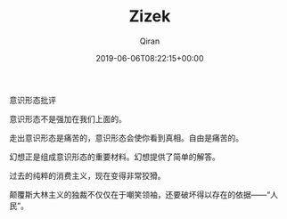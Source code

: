 ﻿---
title: Zizek
author: Qiran
type: post
date: 2019-06-06T08:22:15+00:00
aliases: ["/zizek/"]
categories:
  - Philosophy
  - Western Art history

---
意识形态批评

意识形态不是强加在我们上面的。

走出意识形态是痛苦的，意识形态会使你看到真相。自由是痛苦的。

幻想正是组成意识形态的重要材料。幻想提供了简单的解答。

过去的纯粹的消费主义，现在变得非常狡猾。

颠覆斯大林主义的独裁不仅仅在于嘲笑领袖，还要破坏得以存在的依据——“人民”。
